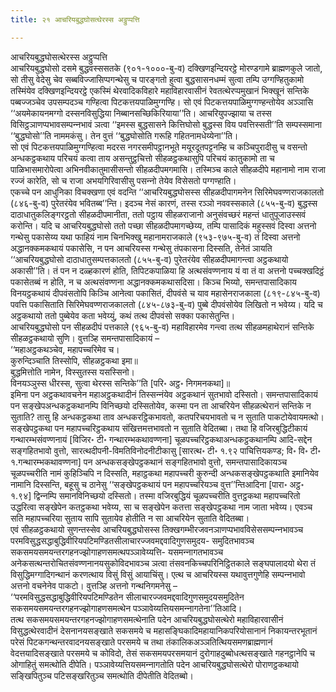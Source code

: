 ```yaml
---
title: २१ आचरियबुद्धघोसत्थेरस्स अट्ठुप्पत्ति

---
```

आचरियबुद्धघोसत्थेरस्स अट्ठुप्पत्ति  
आचरियबुद्धघोसो दसमे बुद्धवस्ससतके (९०१-१०००-बु-व) दक्खिणइन्दियरट्ठे मोरण्डगामे ब्राह्मणकुले जातो, सो तीसु वेदेसु चेव सब्बविज्‍जासिप्पगन्थेसु च पारङ्गतो हुत्वा बुद्धसासनधम्मं सुत्वा तम्पि उग्गण्हितुकामो तस्मिंयेव दक्खिणइन्दियरट्ठे एकस्मिं थेरवादिकविहारे महाविहारवासीनं रेवतत्थेरप्पमुखानं भिक्खूनं सन्तिके पब्बज्‍जञ्‍चेव उपसम्पदञ्‍च गण्हित्वा पिटकत्तयपाळिमुग्गण्हि। सो एवं पिटकत्तयपाळिमुग्गण्हन्तोयेव अञ्‍ञासि ‘‘अयमेकायनमग्गो दस्सनविसुद्धिया निब्बानसच्छिकिरियाया’’ति। आचरियुपज्झाया च तस्स विसिट्ठञाणप्पभावसम्पन्‍नभावं ञत्वा ‘‘इमस्स बुद्धसासने कित्तिघोसो बुद्धस्स विय पवत्तिस्सती’’ति सम्पस्समाना ‘‘बुद्धघोसो’’ति नाममकंसु। तेन वुत्तं ‘‘बुद्धघोसोति गरूहि गहितनामधेय्येना’’ति।  
सो एवं पिटकत्तयपाळिमुग्गण्हित्वा मदरस नगरसमीपट्ठानभूते मयूरदूतपट्टनम्हि च कञ्‍चिपुरादीसु च वसन्तो अन्धकट्ठकथाय परिचयं कत्वा ताय असन्तुट्ठचित्तो सीहळट्ठकथासुपि परिचयं कातुकामो ता च पाळिभासमारोपेत्वा अभिनवीकातुमासीसन्तो सीहळदीपमगमासि। तस्मिञ्‍च काले सीहळदीपे महानामो नाम राजा रज्‍जं कारेति, सो च राजा अभयगिरिवासीसु पसन्‍नो तेयेव विसेसतो पग्गण्हाति।  
एकच्‍चे पन आधुनिका विचक्खणा एवं वदन्ति ‘‘आचरियबुद्धघोसस्स सीहळदीपागमनेन सिरिमेघवण्णराजकालतो (८४६-बु-व) पुरेतरंयेव भवितब्ब’’न्ति। इदञ्‍च नेसं कारणं, तस्स रञ्‍ञो नववस्सकाले (८५५-बु-व) बुद्धस्स दाठाधातुकलिङ्गरट्ठतो सीहळदीपमानीता, ततो पट्ठाय सीहळराजानो अनुसंवच्छरं महन्तं धातुपूजाउस्सवं करोन्ति। यदि च आचरियबुद्धघोसो ततो पच्छा सीहळदीपमागच्छेय्य, तम्पि पासादिकं महुस्सवं दिस्वा अत्तनो गन्थेसु पकासेय्य यथा फाहियं नाम चिनभिक्खु महानामराजकाले (९५३-९७५-बु-व) तं दिस्वा अत्तनो अद्धानक्‍कमकथायं पकासेसि, न पन आचरियस्स गन्थेसु तंपकासना दिस्सति, तेनेतं ञायति ‘‘आचरियबुद्धघोसो दाठाधातुसम्पत्तकालतो (८५५-बु-व) पुरेतरंयेव सीहळदीपमागन्त्वा अट्ठकथायो अकासी’’ति। तं पन न दळ्हकारणं होति, तिपिटकपाळिया हि अत्थसंवण्णनाय यं वा तं वा अत्तनो पच्‍चक्खदिट्ठं पकासेतब्बं न होति, न च अत्थसंवण्णना अद्धानक्‍कमकथासदिसा। किञ्‍च भिय्यो, समन्तपासादिकाय विनयट्ठकथायं दीपवंसतोपि किञ्‍चि आनेत्वा पकासितं, दीपवंसे च याव महासेनराजकाला (८१९-८४५-बु-व) पवत्ति पकासिताति सिरिमेघवण्णराजकालतो (८४५-८७३-बु-व) पुब्बे दीपवंसोयेव लिखितो न भवेय्य। यदि च अट्ठकथायो ततो पुब्बेयेव कता भवेय्युं, कथं तत्थ दीपवंसो सक्‍का पकासेतुन्ति।  
आचरियबुद्धघोसो पन सीहळदीपं पत्तकाले (९६५-बु-व) महाविहारमेव गन्त्वा तत्थ सीहळमहाथेरानं सन्तिके सीहळट्ठकथायो सुणि। वुत्तञ्हि समन्तपासादिकायं –  
‘‘महाअट्ठकथञ्‍चेव, महापच्‍चरिमेव च।  
कुरुन्दिञ्‍चाति तिस्सोपि, सीहळट्ठकथा इमा॥  
बुद्धमित्तोति नामेन, विस्सुतस्स यसस्सिनो।  
विनयञ्‍ञुस्स धीरस्स, सुत्वा थेरस्स सन्तिके’’ति [परि॰ अट्ठ॰ निगमनकथा]॥  
इमिना पन अट्ठकथावचनेन महाअट्ठकथादीनं तिस्सन्‍नंयेव अट्ठकथानं सुतभावो दस्सितो। समन्तपासादिकायं पन सङ्खेपअन्धकट्ठकथानम्पि विनिच्छयो दस्सितोयेव, कस्मा पन ता आचरियेन सीहळत्थेरानं सन्तिके न सुताति? तासु हि अन्धकट्ठकथा ताव अन्धकरट्ठिकभावतो, कतपरिचयभावतो च न सुताति पाकटोयेवायमत्थो। सङ्खेपट्ठकथा पन महापच्‍चरिट्ठकथाय संखित्तमत्तभावतो न सुताति वेदितब्बा। तथा हि वजिरबुद्धिटीकायं गन्थारम्भसंवण्णनायं [विजिर॰ टी॰ गन्थारम्भकथावण्णना] चूळपच्‍चरिट्ठकथाअन्धकट्ठकथानम्पि आदि-सद्देन सङ्गहितभावो वुत्तो, सारत्थदीपनी-विमतिविनोदनीटीकासु [सारत्थ॰ टी॰ १.९२ पाचित्तियकण्ड; वि॰ वि॰ टी॰ १.गन्थारम्भकथावण्णना] पन अन्धकसङ्खेपट्ठकथानं सङ्गहितभावो वुत्तो, समन्तपासादिकायञ्‍च चूळपच्‍चरीति नामं कुहिञ्‍चिपि न दिस्सति, महाट्ठकथा महापच्‍चरी कुरुन्दी अन्धकसङ्खेपट्ठकथाति इमानियेव नामानि दिस्सन्ति, बहूसु च ठानेसु ‘‘सङ्खेपट्ठकथायं पन महापच्‍चरियञ्‍च वुत्त’’न्तिआदिना [पारा॰ अट्ठ॰ १.९४] द्विन्‍नम्पि समानविनिच्छयो दस्सितो। तस्मा वजिरबुद्धियं चूळपच्‍चरीति वुत्तट्ठकथा महापच्‍चरितो उद्धरित्वा सङ्खेपेन कतट्ठकथा भवेय्य, सा च सङ्खेपेन कतत्ता सङ्खेपट्ठकथा नाम जाता भवेय्य। एवञ्‍च सति महापच्‍चरिया सुताय सापि सुतायेव होतीति न सा आचरियेन सुताति वेदितब्बा।  
एवं सीहळट्ठकथायो सुणन्तस्सेव आचरियबुद्धघोसस्स तिक्खगम्भीरजवनञाणप्पभावविसेससम्पन्‍नभावञ्‍च परमविसुद्धसद्धाबुद्धिवीरियपटिमण्डितसीलाचारज्‍जवमद्दवादिगुणसमुदय- समुदितभावञ्‍च सकसमयसमयन्तरगहनज्झोगाहणसमत्थपञ्‍ञावेय्यत्ति- यसमन्‍नागतभावञ्‍च अनेकसत्थन्तरोचितसंवण्णनानयसुकोविदभावञ्‍च ञत्वा तंसवनकिच्‍चपरिनिट्ठितकाले सङ्घपालादयो थेरा तं विसुद्धिमग्गादिगन्थानं करणत्थाय विसुं विसुं आयाचिंसु। एत्थ च आचरियस्स यथावुत्तगुणेहि सम्पन्‍नभावो अत्तनो वचनेनेव पाकटो। वुत्तञ्हि अत्तनो गन्थनिगमनेसु –  
‘‘परमविसुद्धसद्धाबुद्धिवीरियपटिमण्डितेन सीलाचारज्‍जवमद्दवादिगुणसमुदयसमुदितेन सकसमयसमयन्तरगहनज्झोगाहणसमत्थेन पञ्‍ञावेय्यत्तियसमन्‍नागतेना’’तिआदि।  
तत्थ सकसमयसमयन्तरगहनज्झोगाहणसमत्थेनाति पदेन आचरियबुद्धघोसत्थेरो महाविहारवासीनं विसुद्धत्थेरवादीनं देसनानयसङ्खाते सकसमये च महासङ्घिकादिमहायानिकपरियोसानानं निकायन्तरभूतानं परेसं पिटकगन्थन्तरवादनयसङ्खाते परसमये च तथा तंकालिकअञ्‍ञतित्थियसमणब्राह्मणानं वेदत्तयादिसङ्खाते परसमये च कोविदो, तेसं सकसमयपरसमयानं दुरोगाहदुब्बोधत्थसङ्खाते गहनट्ठानेपि च ओगाहितुं समत्थोति दीपेति। पञ्‍ञावेय्यत्तियसमन्‍नागतोति पदेन आचरियबुद्धघोसत्थेरो पोराणट्ठकथायो सङ्खिपितुञ्‍च पटिसङ्खरितुञ्‍च समत्थोति दीपेतीति वेदितब्बो।  